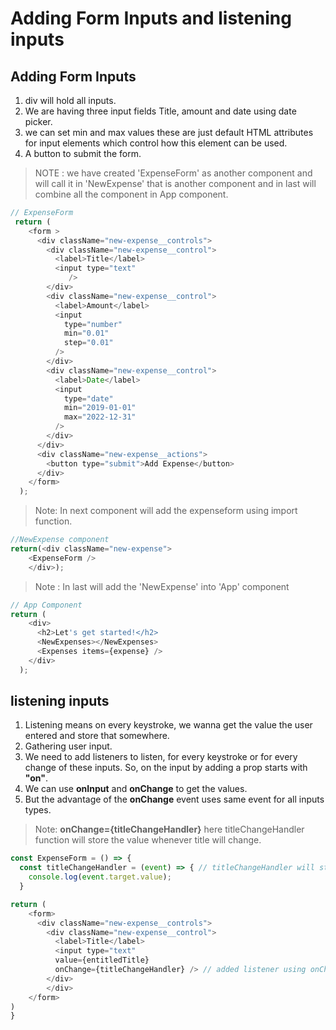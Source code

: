 # Adding Form Inputs and listening inputs

## **Adding Form Inputs**

1. div will hold all inputs.
2. We are having three input fields Title, amount and date using date picker.
3. we can set min and max values these are just default HTML attributes for input elements which control how this element can be used.
4. A button to submit the form.

> NOTE : we have created 'ExpenseForm' as another component and will call it in 'NewExpense' that is another component and in last will combine all the component in App component.


```JavaScript
// ExpenseForm
 return (
    <form >
      <div className="new-expense__controls">
        <div className="new-expense__control">
          <label>Title</label>
          <input type="text" 
             />
        </div>
        <div className="new-expense__control">
          <label>Amount</label>
          <input
            type="number"
            min="0.01"
            step="0.01"
          />
        </div>
        <div className="new-expense__control">
          <label>Date</label>
          <input
            type="date"
            min="2019-01-01"
            max="2022-12-31"
          />
        </div>
      </div>
      <div className="new-expense__actions">
        <button type="submit">Add Expense</button>
      </div>
    </form>
  );

  ```

> Note: In next component will add the expenseform using import function.

```JavaScript
//NewExpense component
return(<div className="new-expense">
    <ExpenseForm />
    </div>);
```

> Note : In last will add the 'NewExpense' into 'App' component

```JavaScript
// App Component
return (
    <div>
      <h2>Let's get started!</h2>
      <NewExpenses></NewExpenses>
      <Expenses items={expense} />
    </div>
  );
```

## **listening inputs**

1. Listening means on every keystroke, we wanna get the value the user entered and store that somewhere.
2. Gathering user input.
3. We need to add listeners to listen, for every keystroke or for every change of these inputs. So, on the input by adding a prop starts with **"on"**.
4. We can use **onInput** and **onChange** to get the values.
5. But the advantage of the **onChange** event uses same event for all inputs types.

> Note: **onChange={titleChangeHandler}** here titleChangeHandler function will store the value whenever title will change.

```JavaScript
const ExpenseForm = () => {
  const titleChangeHandler = (event) => { // titleChangeHandler will store the value whenever title will change. "default event object".
    console.log(event.target.value);
  }

return (
    <form>
      <div className="new-expense__controls">
        <div className="new-expense__control">
          <label>Title</label>
          <input type="text" 
          value={entitledTitle}
          onChange={titleChangeHandler} /> // added listener using onChange.
        </div>
        </div>
    </form>
)
}
```